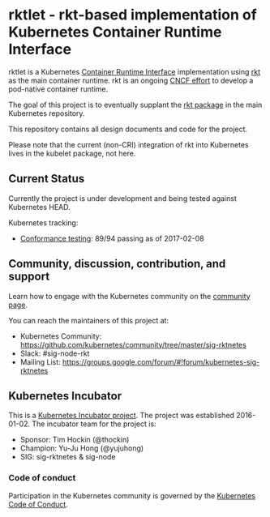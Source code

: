 # rktlet - rkt-based implementation of Kubernetes Container Runtime Interface

rktlet is a Kubernetes [Container Runtime Interface][k8s-cri] implementation using [rkt][rkt] as the main container runtime.
rkt is an ongoing [CNCF effort][rkt-cncf] to develop a pod-native container runtime.

The goal of this project is to eventually supplant the [rkt package](https://github.com/kubernetes/kubernetes/tree/v1.3.0/pkg/kubelet/rkt/) in the main Kubernetes repository.

This repository contains all design documents and code for the project.

Please note that the current (non-CRI) integration of rkt into Kubernetes lives in the kubelet package, not here.

[rkt]: https://github.com/coreos/rkt
[k8s-cri]: http://blog.kubernetes.io/2016/12/container-runtime-interface-cri-in-kubernetes.html
[rkt-cncf]: https://www.cncf.io/announcement/2017/03/29/cloud-native-computing-foundation-becomes-home-pod-native-container-engine-project-rkt/

## Current Status

Currently the project is under development and being tested against Kubernetes HEAD.

Kubernetes tracking:

- [Conformance testing](https://github.com/kubernetes-incubator/rktlet/issues/95): 89/94 passing as of 2017-02-08

## Community, discussion, contribution, and support

Learn how to engage with the Kubernetes community on the [community page](http://kubernetes.io/community/).

You can reach the maintainers of this project at:

- Kubernetes Community: https://github.com/kubernetes/community/tree/master/sig-rktnetes
- Slack: #sig-node-rkt
- Mailing List: https://groups.google.com/forum/#!forum/kubernetes-sig-rktnetes

## Kubernetes Incubator

This is a [Kubernetes Incubator project](https://github.com/kubernetes/community/blob/master/incubator.md). The project was established 2016-01-02. The incubator team for the project is:

- Sponsor: Tim Hockin (@thockin)
- Champion: Yu-Ju Hong (@yujuhong)
- SIG: sig-rktnetes &amp; sig-node

### Code of conduct

Participation in the Kubernetes community is governed by the [Kubernetes Code of Conduct](code-of-conduct.md).
